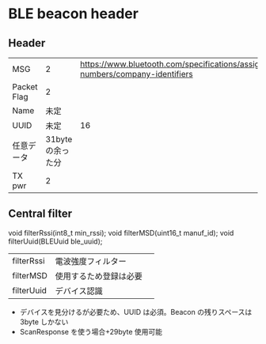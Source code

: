 # BLE beacon header

## Header

|             |                   |                                                                               |
| ----------- | ----------------- | ----------------------------------------------------------------------------- |
| MSG         | 2                 | https://www.bluetooth.com/specifications/assigned-numbers/company-identifiers |
| Packet Flag | 2                 |                                                                               |
| Name        | 未定              |                                                                               |
| UUID        | 未定              | 16                                                                            |
| 任意データ  | 31byte の余った分 |                                                                               |
| TX pwr      | 2                 |                                                                               |

## Central filter

void filterRssi(int8_t min_rssi);
void filterMSD(uint16_t manuf_id);
void filterUuid(BLEUuid ble_uuid);

|            |                        |     |
| ---------- | ---------------------- | --- |
| filterRssi | 電波強度フィルター     |     |
| filterMSD  | 使用するため登録は必要 |     |
| filterUuid | デバイス認識           |     |

- デバイスを見分けるが必要ため、UUID は必須。Beacon の残りスペースは 3byte しかない
- ScanResponse を使う場合+29byte 使用可能
